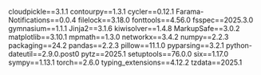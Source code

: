 cloudpickle==3.1.1
contourpy==1.3.1
cycler==0.12.1
Farama-Notifications==0.0.4
filelock==3.18.0
fonttools==4.56.0
fsspec==2025.3.0
gymnasium==1.1.1
Jinja2==3.1.6
kiwisolver==1.4.8
MarkupSafe==3.0.2
matplotlib==3.10.1
mpmath==1.3.0
networkx==3.4.2
numpy==2.2.3
packaging==24.2
pandas==2.2.3
pillow==11.1.0
pyparsing==3.2.1
python-dateutil==2.9.0.post0
pytz==2025.1
setuptools==76.0.0
six==1.17.0
sympy==1.13.1
torch==2.6.0
typing_extensions==4.12.2
tzdata==2025.1
